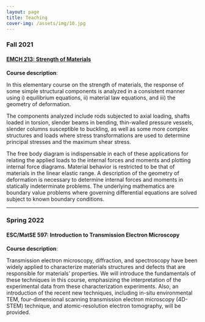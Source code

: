 ```yaml
---
layout: page
title: Teaching
cover-img: /assets/img/10.jpg
---
```

### Fall 2021
#### [EMCH 213: Strength of Materials](https://bulletins.psu.edu/university-course-descriptions/undergraduate/emch/)
**Course description**:

In this elementary course on the strength of materials, the response of some simple structural components is analyzed in a consistent manner using i) equilibrium equations, ii) material law equations, and iii) the geometry of deformation. 

The components analyzed include rods subjected to axial loading, shafts loaded in torsion, slender beams in bending, thin-walled pressure vessels, slender columns susceptible to buckling, as well as some more complex structures and loads where stress transformations are used to determine principal stresses and the maximum shear stress. 

The free body diagram is indispensable in each of these applications for relating the applied loads to the internal forces and moments and plotting internal force diagrams. Material behavior is restricted to be that of materials in the linear elastic range. A description of the geometry of deformation is necessary to determine internal forces and moments in statically indeterminate problems. The underlying mathematics are boundary value problems where governing differential equations are solved subject to known boundary conditions. 

---

### Spring 2022
#### ESC/MatSE 597: Introduction to Transmission Electron Microscopy
**Course description**:

Transmission electron microscopy, diffraction, and spectroscopy have been widely applied to characterize materials structures and defects that are responsible for materials’ properties. We will introduce the fundamentals of these techniques in this course, emphasizing the interpretation of the experimental data from these characterization experiments. Also, an introduction of the recent new techniques, including in-situ environmental TEM, four-dimensional scanning transmission electron microscopy (4D-STEM) technique, and atomic-resolution electron tomography, will be provided. 
